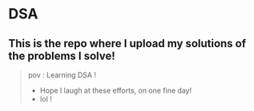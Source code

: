 # DSA

## This is the repo where I upload my solutions of the problems I solve!

> pov : Learning DSA !
>
>
> + Hope I laugh at these efforts, on one fine day!
> + lol !
 
